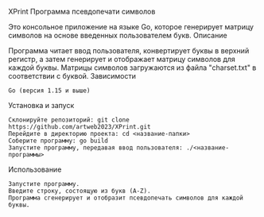 XPrint
Программа псевдопечати символов

Это консольное приложение на языке Go, которое генерирует матрицу символов на основе введенных пользователем букв.
Описание

Программа читает ввод пользователя, конвертирует буквы в верхний регистр, а затем генерирует и отображает матрицу символов для каждой буквы. Матрицы символов загружаются из файла "charset.txt" в соответствии с буквой.
Зависимости

    Go (версия 1.15 и выше)

Установка и запуск

    Склонируйте репозиторий: git clone https://github.com/artweb2023/XPrint.git
    Перейдите в директорию проекта: cd <название-папки>
    Соберите программу: go build
    Запустите программу, передавая ввод пользователя: ./<название-программы>

Использование

    Запустите программу.
    Введите строку, состоящую из букв (A-Z).
    Программа сгенерирует и отобразит псевдопечать символов для каждой буквы.
